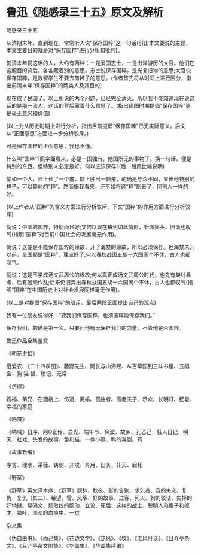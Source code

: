 # [鲁迅《随感录三十五》原文及解析](https://www.vrrw.net/wx/6645.html)

随感录三十五

从清期末年，直到现在，常常听人说“保存国粹”这一句话(引出本文要说的主题，本文主要目的就是对“保存国粹”进行分析和批判)。

前清末年说这话的人，大约有两种：一是爱国志士，一是出洋游历的大官。他们在这题目的背后，各各藏着别的意思。志士说保存国粹，是光复旧物的意思;大官说保存国粹，是教留学生不要去剪辫子的意思。(作者首先将从时间上进行区分，指出前清末年“保存国粹”的两类人及其目的)

现在成了民国了。以上所说的两个问题，已经完全消灭。所以我不能知道现在说这话的是那一流人，这话的背后藏着什么意思了。(指出民国时期提倡“保存国粹”更是毫无意义和价值)

(以上为从历史时期上进行分析，指出目前提倡“保存国粹”已无实际意义。后文从“正面意思”方面进一步分析驳斥。)



可是保存国粹的正面意思，我也不懂。

什么叫“国粹”?照字面看来，必是一国独有，他国所无的事物了。换一句话，便是特别的东西。但特别未必定是好，何以应该保存?(后一段用比喻说明)

譬如一个人，脸上长了一个瘤，额上肿出一颗疮，的确是与众不同，显出他特别的样子，可以算他的“粹”。然而据我看来，还不如将这“粹”割去了，同别人一样的好。

(以上作者从“国粹”的含义方面进行分析驳斥，下文“国粹”的作用方面进行分析驳斥)

倘说：中国的国粹，特别而且好;又何以现在糟到如此情形，新派摇头，旧派也叹气(指明“国粹”对目前中国社会的发展毫无作用)。

倘说：这便是不能保存国粹的缘故，开了海禁的缘故，所以必须保存。但海禁未开以前，全国都是“国粹”，理应好了;何以春秋战国五胡十六国闹个不休，古人也都叹气。

倘说：这是不学成汤文武周公的缘故;何以真正成汤文武周公时代，也先有桀纣暴虐，后有殷顽作乱;后来仍旧弄出春秋战国五胡十六国闹个不休，古人也都叹气(指明“国粹”在中国历史上对社会发展同样毫无作用)。

(以上是对提倡“保存国粹”的驳斥。最后两段正面提出自己的观点)

我有一位朋友说得好：“要我们保存国粹，也须国粹能保存我们。”

保存我们，的确是第一义。只要问他有无保存我们的力量，不管他是否国粹。

鲁迅作品全集鉴赏

《朝花夕拾》

范爱农、《二十四孝图》、藤野先生、阿长与山海经、从百草园到三味书屋、五猖会、狗·猫·鼠、琐记、无常

《仿徨》

祝福、弟兄、在酒楼上、伤逝、离婚、孤独者、高老夫子、示众、长明灯、肥皂、幸福的家庭

《呐喊》

《呐喊》自序、阿Q正传、白光、端午节、风波、故乡、孔乙己、狂人日记、明天、社戏、头发的故事、兔和猫、一件小事、鸭的喜剧、药

《故事新编》

序言、理水、采薇、铸剑、非攻、奔月、出关、补天、起死

《野草》

《野草》英文译本序、《野草》题辞、秋夜、影的告别、求乞者、我的失恋、复仇、复仇〔其二〕、希望、雪、风筝、好的故事、过客、死火、狗的驳诘、失掉的好地狱、墓碣文、颓败线的颤动、立论、死后、这样的战士、聪明人和傻子和奴才、腊叶、淡淡的血痕中、一觉

杂文集

《伪自由书》、《而己集》、《花边文学》、《热风》、《坟》、《准风月谈》、《且介亭杂文》、《且介亭杂文附集》、《华盖集》、《华盖集续编》

